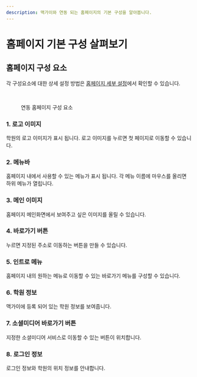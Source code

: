 ```yaml
---
description: 맥가이와 연동 되는 홈페이지의 기본 구성을 알아봅니다.
---
```


# 홈페이지 기본 구성 살펴보기

## &#x20;홈페이지 구성 요소 <a href="#undefined" id="undefined"></a>

각 구성요소에 대한 상세 설정 방법은 [홈페이지 세부 설정](settings/)에서 확인할 수 있습니다.

<figure><img src="../.gitbook/assets/홈페이지 화면 구성.png" alt=""><figcaption><p>연동 홈페이지 구성 요소</p></figcaption></figure>

### 1.  로고 이미지

학원의 로고 이미지가 표시 됩니다. 로고 이미지를 누르면 첫 페이지로 이동할 수 있습니다.

### 2. 메뉴바&#x20;

홈페이지 내에서 사용할 수 있는 메뉴가 표시 됩니다. 각 메뉴 이름에 마우스를 올리면 하위 메뉴가 열립니다.

### 3. 메인 이미지

홈페이지 메인화면에서 보여주고 싶은 이미지를 올릴 수 있습니다.

### 4. 바로가기 버튼

누르면 지정된 주소로 이동하는 버튼을 만들 수 있습니다.

### 5. 인트로 메뉴

홈페이지 내의 원하는 메뉴로 이동할 수 있는 바로가기 메뉴를 구성할 수 있습니다.

### 6. 학원 정보

맥가이에 등록 되어 있는 학원 정보를 보여줍니다.

### 7. 소셜미디어 바로가기 버튼

지정한 소셜미디어 서비스로 이동할 수 있는 버튼이 위치합니다.

### 8. 로그인 정보

로그인 정보와 학원의 위치 정보를 안내합니다.
